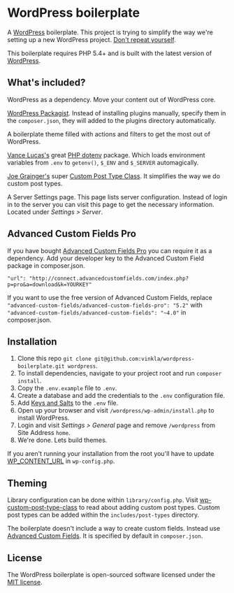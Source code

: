 WordPress boilerplate
=====================

A [WordPress](https://github.com/WordPress/WordPress) boilerplate. This project is trying to simplify the way we're setting up a new WordPress project. [Don't repeat yourself](http://en.wikipedia.org/wiki/Don't_repeat_yourself).

This boilerplate requires PHP 5.4+ and is built with the latest version of [WordPress](https://github.com/WordPress/WordPress).

## What's included?

WordPress as a dependency. Move your content out of WordPress core.

[WordPress Packagist](http://wpackagist.org/). Instead of installing plugins manually, specify them in the `composer.json`, they will added to the plugins directory automatically.

A boilerplate theme filled with actions and filters to get the most out of WordPress.

[Vance Lucas's](https://github.com/vlucas) great [PHP dotenv](https://github.com/vlucas/phpdotenv) package. Which loads environment variables from `.env` to `getenv()`, `$_ENV` and `$_SERVER` automagically.

[Joe Grainger's](https://github.com/jjgrainger) super [Custom Post Type Class](https://github.com/jjgrainger/wp-custom-post-type-class). It simplifies the way we do custom post types.

A Server Settings page. This page lists server configuration. Instead of login in to the server you can visit this page to get the necessary information. Located under *Settings > Server*.

## Advanced Custom Fields Pro
If you have bought [Advanced Custom Fields Pro](http://www.advancedcustomfields.com/pro) you can require it as a dependency. Add your developer key to the Advanced Custom Field package in composer.json.
```
"url": "http://connect.advancedcustomfields.com/index.php?p=pro&a=download&k=YOURKEY"
```
If you want to use the free version of Advanced Custom Fields, replace ```"advanced-custom-fields/advanced-custom-fields-pro": "5.2"``` with ```"advanced-custom-fields/advanced-custom-fields": "~4.0"``` in composer.json.

## Installation
1. Clone this repo `git clone git@github.com:vinkla/wordpress-boilerplate.git wordpress`.
2. To install dependencies, navigate to your project root and run `composer install`.
3. Copy the `.env.example` file to `.env`.
4. Create a database and add the credentials to the `.env` configuration file.
5. Add [Keys and Salts](https://api.wordpress.org/secret-key/1.1/salt) to the `.env` file.
6. Open up your browser and visit `/wordpress/wp-admin/install.php` to install WordPress.
7. Login and visit *Settings > General* page and remove `/wordpress` from Site Address `home`.
8. We're done. Lets build themes.

If you aren't running your installation from the root you'll have to update [WP_CONTENT_URL](wp-config.php) in `wp-config.php`.

## Theming
Library configuration can be done within `library/config.php`. Visit [wp-custom-post-type-class](https://github.com/jjgrainger/wp-custom-post-type-class) to read about adding custom post types. Custom post types can be added within the `includes/post-types` directory.

The boilerplate doesn't include a way to create custom fields. Instead use [Advanced Custom Fields](http://www.advancedcustomfields.com/). It is specified by default in `composer.json`.

## License

The WordPress boilerplate is open-sourced software licensed under the [MIT license](http://opensource.org/licenses/MIT).
